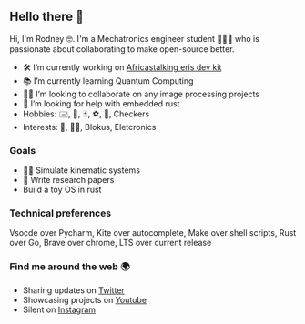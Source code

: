## Hello there 👋

<!--
**0x6f736f646f/0x6f736f646f** is a ✨ _special_ ✨ repository because its `README.md` (this file) appears on your GitHub profile.
-->
Hi, I'm Rodney 🤓. I'm a Mechatronics engineer student 👨🏽‍🎓 who is passionate about collaborating to make open-source better.

- 🛠 I’m currently working on [Africastalking eris dev kit](https://github.com/0x6f736f646f/africastalking-eris-devkit-playground)
- 📚 I’m currently learning Quantum Computing
- 👨‍💻 I’m looking to collaborate on any image processing projects
- 🤔 I’m looking for help with embedded rust
- Hobbies: 🖃, 🏓, 🃏, ⚽️, 🚶, Checkers
- Interests: 🏹, 🧗‍♂️, Blokus, Eletcronics

### Goals
- 👨‍🔧 Simulate kinematic systems
- 📝 Write research papers
- Build a toy OS in rust

### Technical preferences
Vsocde over Pycharm, Kite over autocomplete, Make over shell scripts, Rust over Go, Brave over chrome, LTS over current release

### Find me around the web 🌍
* Sharing updates on [Twitter](https://twitter.com/b1ackd0t)
* Showcasing projects on [Youtube](https://www.youtube.com/channel/UCQXcsxyoKSaaWPd5YY9rf4A)
* Silent on [Instagram](https://www.instagram.com/_r0nn1e/)
